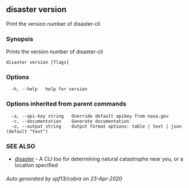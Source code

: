 ## disaster version

Print the version number of disaster-cli

### Synopsis

Prints the version number of disaster-cli

```
disaster version [flags]
```

### Options

```
  -h, --help   help for version
```

### Options inherited from parent commands

```
  -a, --api-key string   Override default apikey from nasa.gov
  -c, --documentation    Generate documentation
  -o, --output string    Output format options: table | text | json (default "text")
```

### SEE ALSO

* [disaster](disaster.md)	 - A CLI too for determining natural catastrophe near you, or a location specified

###### Auto generated by spf13/cobra on 23-Apr-2020
